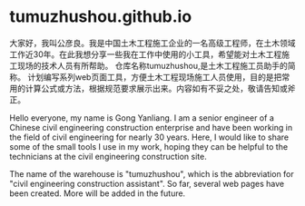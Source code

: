 # tumuzhushou.github.io
大家好，我叫公彦良。我是中国土木工程施工企业的一名高级工程师，在土木领域工作近30年。在此我想分享一些我在工作中使用的小工具，希望能对土木工程施工现场的技术人员有所帮助。
仓库名称tumuzhushou,是土木工程施工员助手的简称。
计划编写系列web页面工具，方便土木工程现场施工人员使用，目的是把常用的计算公式或方法，根据规范要求展示出来。内容如有不妥之处，敬请告知或斧正。

Hello everyone, my name is Gong Yanliang. I am a senior engineer of a Chinese civil engineering construction enterprise and have been working in the field of civil engineering for nearly 30 years. Here, I would like to share some of the small tools I use in my work, hoping they can be helpful to the technicians at the civil engineering construction site.

The name of the warehouse is "tumuzhushou", which is the abbreviation for "civil engineering construction assistant".
So far, several web pages have been created. More will be added in the future.
